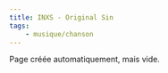 ```yaml
---
title: INXS - Original Sin
tags:
    - musique/chanson
---
```


Page créée automatiquement, mais vide.
